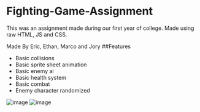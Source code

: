# Fighting-Game-Assignment
This was an assignment made during our first year of college. Made using raw HTML, JS and CSS.

Made By Eric, Ethan, Marco and Jory
##Features
- Basic collisions
- Basic sprite sheet animation
- Basic enemy ai
- Basic health system
- Basic combat
- Enemy character randomized

![image](https://github.com/user-attachments/assets/5057c670-e477-45cd-93a8-562e980ed77d)
![image](https://github.com/user-attachments/assets/80f6b3bc-b9bc-4117-9c07-c6470eb802ab)


